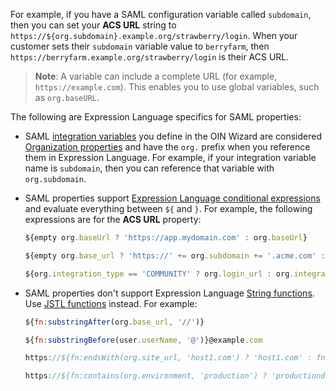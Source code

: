For example, if you have a SAML configuration variable called `subdomain`, then you can set your **ACS URL** string to `https://${org.subdomain}.example.org/strawberry/login`. When your customer sets their `subdomain` variable value to `berryfarm`, then `https://berryfarm.example.org/strawberry/login` is their ACS URL.

> **Note**: A variable can include a complete URL (for example, `https://example.com`). This enables you to use global variables, such as `org.baseURL`.

The following are Expression Language specifics for SAML properties:

* SAML [integration variables](#integration-variables) you define in the OIN Wizard are considered [Organization properties](/docs/reference/okta-expression-language/#organization-properties) and have the `org.` prefix when you reference them in Expression Language. For example, if your integration variable name is `subdomain`, then you can reference that variable with `org.subdomain`.

* SAML properties support [Expression Language conditional expressions](/docs/reference/okta-expression-language/#conditional-expressions) and evaluate everything between `${` and `}`. For example, the following expressions are for the **ACS URL** property:

    ```js
    ${empty org.baseUrl ? 'https://app.mydomain.com' : org.baseUrl}
    ```

    ```js
    ${empty org.base_url ? 'https://' += org.subdomain += '.acme.com' : org.base_url}/sso/saml
    ```

    ```js
    ${org.integration_type == 'COMMUNITY' ? org.login_url : org.integration_type == 'PORTAL' && org.instance_type == 'SANDBOX' ? 'https://test.acme.com/secur/login_portal.jsp?orgId=' += org.org_id += '&portal_id=' += org.portal_id : org.integration_type == 'PORTAL' && org.instance_type == 'PRODUCTION' ? 'https://login.acme.com/secur/login_portal.jsp?orgId=' += org.org_id += '&portal_id=' += org.portal_id : org.integration_type == 'STANDARD' && org.instance_type == 'SANDBOX' ? 'https://test.acme.com/' : 'https://login.acme.com/'}
    ```


* SAML properties don't support Expression Language [String functions](https://developer.okta.com/docs/reference/okta-expression-language/#string-functions). Use [JSTL functions](https://docs.oracle.com/javaee/5/jstl/1.1/docs/tlddocs/fn/tld-summary.html) instead. For example:

    ```js
    ${fn:substringAfter(org.base_url, '//')}
    ```

    ```js
    ${fn:substringBefore(user.userName, '@')}@example.com
    ```

    ```js
    https://${fn:endsWith(org.site_url, 'host1.com') ? 'host1.com' : fn:endsWith(org.site_url, 'host2.com') ? 'host2.com' : '.host.com'}/sso/saml
    ```

    ```js
    https://${fn:contains(org.environment, 'production') ? 'productiondomain.com' : 'previewdomain.com'}/sso/saml
    ```
